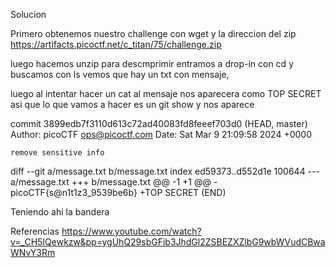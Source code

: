 

Solucion



Primero obtenemos nuestro challenge con wget y la direccion del zip https://artifacts.picoctf.net/c_titan/75/challenge.zip


luego hacemos unzip para descmprimir 
entramos a drop-in con cd y buscamos con ls
vemos que hay un txt con mensaje, 

luego al intentar hacer un cat al mensaje nos aparecera como TOP SECRET  asi que lo que vamos a hacer es un git show y nos aparece 


commit 3899edb7f3110d613c72ad40083fd8feeef703d0 (HEAD, master)
Author: picoCTF <ops@picoctf.com>
Date:   Sat Mar 9 21:09:58 2024 +0000

    remove sensitive info

diff --git a/message.txt b/message.txt
index ed59373..d552d1e 100644
--- a/message.txt
+++ b/message.txt
@@ -1 +1 @@
-picoCTF{s@n1t1z3_9539be6b}
+TOP SECRET
(END)


Teniendo ahi la bandera 

Referencias
https://www.youtube.com/watch?v=_CH5IQewkzw&pp=ygUhQ29sbGFib3JhdGl2ZSBEZXZlbG9wbWVudCBwaWNvY3Rm

